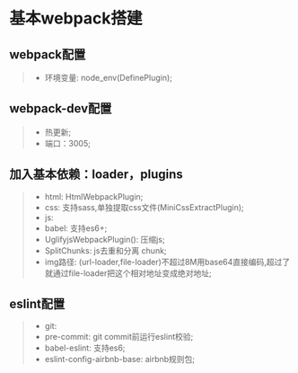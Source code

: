 # 基本webpack搭建
## webpack配置
  > * 环境变量: node_env(DefinePlugin);
## webpack-dev配置
  > * 热更新;
  > * 端口：3005;
## 加入基本依赖：loader，plugins
  > * html: HtmlWebpackPlugin;
  > * css: 支持sass,单独提取css文件(MiniCssExtractPlugin);
  > * js: 
  > * babel: 支持es6+;
  > * UglifyjsWebpackPlugin(): 压缩js;
  > * SplitChunks: js去重和分离 chunk;
  > * img路径: (url-loader,file-loader)不超过8M用base64直接编码,超过了就通过file-loader把这个相对地址变成绝对地址;
## eslint配置
  > * git:
  > * pre-commit: git commit前运行eslint校验;
  > * babel-eslint: 支持es6;
  > * eslint-config-airbnb-base: airbnb规则包;
